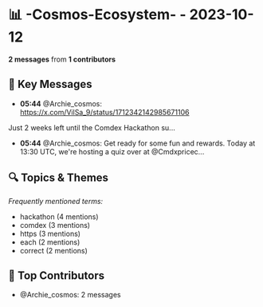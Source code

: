 # 📊 -Cosmos-Ecosystem- - 2023-10-12
**2 messages** from **1 contributors**

## 💬 Key Messages
- **05:44** @Archie_cosmos: https://x.com/VilSa_9/status/1712342142985671106

Just 2 weeks left until the Comdex Hackathon su...
- **05:44** @Archie_cosmos: Get ready for some fun and rewards.
 Today at 13:30 UTC, we're hosting a quiz over at @Cmdxpricec...

## 🔍 Topics & Themes
*Frequently mentioned terms:*
- hackathon (4 mentions)
- comdex (3 mentions)
- https (3 mentions)
- each (2 mentions)
- correct (2 mentions)

## 👥 Top Contributors
- @Archie_cosmos: 2 messages